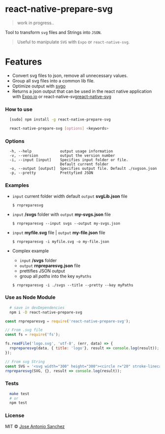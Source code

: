 # react-native-prepare-svg 

> work in progress..

Tool to transform `svg` files and Strings into `JSON`.

> Useful to manipulate `SVG` with `Expo` or `react-native-svg`.

# Features

- Convert svg files to json, remove all unnecessary values.
- Group all svg files into a common lib file.
- Optimize output with [svgo](https://github.com/svg/svgo)
- Returns a json output that can be used in the react native application with [Expo.io](https://expo.io/) or react-native-svg[react-native-svg](https://www.npmjs.com/package/react-native-svg)


### How to use

```sh
  [sudo] npm install -g react-native-prepare-svg
```

```sh
  react-native-prepare-svg [options] <keywords>
```


### Options

```
  -h, --help             output usage information
  -v, --version          output the version number
  -i, --input [input]    Specifies input folder or file.
                         Default current folder
  -o, --output [output]  Specifies output file. Default ./svgson.json
  -p, --pretty           Prettyfied JSON
```


### Examples

- `input` current folder width default `output` **svgLib.json** file

  ```
  $ rnpreparesvg
  ```

- `input` **/svgs** folder with `output` **my-svgs.json** file

  ```
  $ rnpreparesvg --input svgs --output my-svgs.json
  ```

- `input` **myfile.svg** file | `output` **my-file.json** file

  ```
  $ rnpreparesvg -i myfile.svg -o my-file.json
  ```

- Complex example
  - `input` **/svgs** folder
  - `output` **rnpreparesvg.json** file
  - prettifies JSON output
  - group all _paths_ into the key `myPaths`

  ```
  $ rnpreparesvg -i ./svgs --title --pretty --key myPaths
  ```


### Use as Node Module

```sh
  # save in devDependencies
  npm i -D react-native-prepare-svg
```

```js
const rnpreparesvg = require('react-native-prepare-svg');

// From .svg file
const fs = require('fs');

fs.readFile('logo.svg', 'utf-8', (err, data) => {
  rnpreparesvg(data, { title: 'logo'}, result => console.log(result));
});

// From svg String
const SVG = '<svg width="300" height="300"><circle r="20" stroke-linecap="round" /></svg>';
rnpreparesvg(SVG, {}, result => console.log(result));

```


### Tests
```sh
  make test
  # or
  npm test
```


### License

MIT © [Jose Antonio Sanchez](https://tonisan.com)
